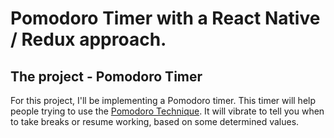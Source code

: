 # Pomodoro Timer with a React Native / Redux approach.

## The project - Pomodoro Timer
For this project, I'll be implementing a Pomodoro timer. This timer will help
people trying to use the [Pomodoro Technique](https://en.wikipedia.org/wiki/Pomodoro_Technique).
It will vibrate to tell you when to take breaks or resume working, based on some
determined values.